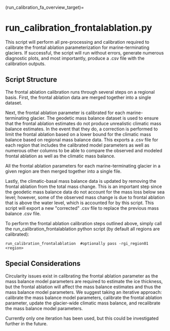 (run_calibration_fa_overview_target)=
# run_calibration_frontalablation.py
This script will perform all pre-processing and calibration required to calibrate the frontal ablation parameterization for marine-terminating glaciers. If successful, the script will run without errors, generate numerous diagnostic plots, and most importantly, produce a .csv file with the calibration outputs.

## Script Structure
The frontal ablation calibration runs through several steps on a regional basis. First, the frontal ablation data are merged together into a single dataset.

Next, the frontal ablation parameter is calibrated for each marine-terminating glacier. The geodetic mass balance dataset is used to ensure that the frontal ablation estimates do not produce unrealistic climatic mass balance estimates. In the event that they do, a correction is performed to limit the frontal ablation based on a lower bound for the climatic mass balance based on regional mass balance data. This exports a .csv file for each region that includes the calibrated model parameters as well as numerous other columns to be able to compare the observed and modeled frontal ablation as well as the climatic mass balance.

All the frontal ablation parameters for each marine-terminating glacier in a given region are then merged together into a single file.

Lastly, the climatic-basal mass balance data is updated by removing the frontal ablation from the total mass change. This is an important step since the geodetic mass balance data do not account for the mass loss below sea level; however, some of the observed mass change is due to frontal ablation that is above the water level, which is accounted for by this script. This script will export a new "corrected" .csv file to replace the previous mass balance .csv file.


To perform the frontal ablation calibration steps outlined above, simply call the run_calibration_frontalablation python script (by default all regions are calibrated):
```
run_calibration_frontalablation  #optionally pass -rgi_region01 <region>
```

## Special Considerations
Circularity issues exist in calibrating the frontal ablation parameter as the mass balance model parameters are required to estimate the ice thickness, but the frontal ablation will affect the mass balance estimates and thus the mass balance model parameters. We suggest taking an iterative approach: calibrate the mass balance model parameters, calibrate the frontal ablation parameter, update the glacier-wide climatic mass balance, and recalibrate the mass balance model parameters.

Currently only one iteration has been used, but this could be investigated further in the future.